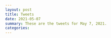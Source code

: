 ```yaml
---
layout: post
title: Tweets
date: 2021-05-07
summary: These are the tweets for May 7, 2021.
categories:
---
```


